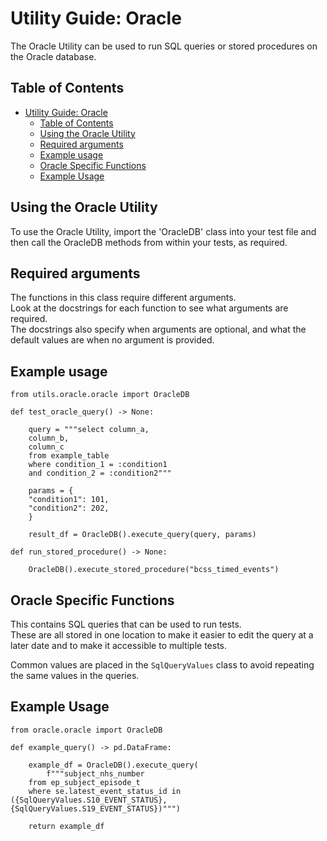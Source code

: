 # Utility Guide: Oracle

The Oracle Utility can be used to run SQL queries or stored procedures on the Oracle database.

## Table of Contents

- [Utility Guide: Oracle](#utility-guide-oracle)
  - [Table of Contents](#table-of-contents)
  - [Using the Oracle Utility](#using-the-oracle-utility)
  - [Required arguments](#required-arguments)
  - [Example usage](#example-usage)
  - [Oracle Specific Functions](#oracle-specific-functions)
  - [Example Usage](#example-usage-1)

## Using the Oracle Utility

To use the Oracle Utility, import the 'OracleDB' class into your test file and then call the OracleDB methods from within your tests, as required.

## Required arguments

The functions in this class require different arguments.<br>
Look at the docstrings for each function to see what arguments are required.<br>
The docstrings also specify when arguments are optional, and what the default values are when no argument is provided.

## Example usage

    from utils.oracle.oracle import OracleDB

    def test_oracle_query() -> None:

        query = """select column_a,
        column_b,
        column_c
        from example_table
        where condition_1 = :condition1
        and condition_2 = :condition2"""

        params = {
        "condition1": 101,
        "condition2": 202,
        }

        result_df = OracleDB().execute_query(query, params)

    def run_stored_procedure() -> None:

        OracleDB().execute_stored_procedure("bcss_timed_events")

## Oracle Specific Functions

This contains SQL queries that can be used to run tests.<br>
These are all stored in one location to make it easier to edit the query at a later date and to make it accessible to multiple tests.

Common values are placed in the `SqlQueryValues` class to avoid repeating the same values in the queries.

## Example Usage

    from oracle.oracle import OracleDB

    def example_query() -> pd.DataFrame:

        example_df = OracleDB().execute_query(
            f"""subject_nhs_number
        from ep_subject_episode_t
        where se.latest_event_status_id in ({SqlQueryValues.S10_EVENT_STATUS}, {SqlQueryValues.S19_EVENT_STATUS})""")

        return example_df
